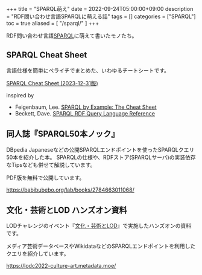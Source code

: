 +++
title = "SPARQL萌え"
date = 2022-09-24T05:00:00+09:00
description = "RDF問い合わせ言語SPARQLに萌える話"
tags = []
categories = ["SPARQL"]
toc = true
aliased = [
    "/sparql/"
]
+++

RDF問い合わせ言語[SPARQL](https://www.w3.org/TR/sparql11-overview/)に萌えて書いたモノたち。

## SPARQL Cheat Sheet

言語仕様を簡単にペライチでまとめた、いわゆるチートシートです。

[SPARQL Cheat Sheet (2023-12-31版)](SPARQL11_cheat_sheet_20231231.pdf)

inspired by

- Feigenbaum, Lee. [SPARQL by Example: The Cheat Sheet](https://ld4pe.dublincore.org/learning_resource/sparql-by-example-the-cheat-sheet/)
- Beckett, Dave. [SPARQL RDF Query Language Reference](https://www.dajobe.org/2005/04-sparql/)

## 同人誌『SPARQL50本ノック』

DBpedia Japaneseなどの公開SPARQLエンドポイントを使ったSPARQLクエリ50本を紹介した本。
SPARQLの仕様や、RDFストア(SPARQLサーバ)の実装依存なTipsなども併せて解説しています。

PDF版を無料で公開しています。

<https://babibubebo.org/lab/books/2784663011068/>

## 文化・芸術とLOD ハンズオン資料

LODチャレンジのイベント『[文化・芸術とLOD](https://lodc2022culture-art.peatix.com/)』で実施したハンズオンの資料です。

メディア芸術データベースやWikidataなどのSPARQLエンドポイントを利用したクエリを紹介しています。

<https://lodc2022-culture-art.metadata.moe/>
